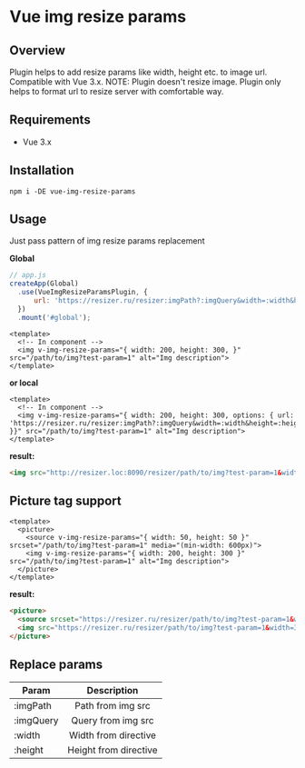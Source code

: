# Vue img resize params

## Overview

Plugin helps to add resize params like width, height etc. to image url. Compatible with Vue 3.x.
NOTE:
Plugin doesn't resize image. Plugin only helps to format url to resize server with comfortable way.

## Requirements

- Vue 3.x

## Installation

```
npm i -DE vue-img-resize-params
```

## Usage
Just pass pattern of img resize params replacement 

**Global**
```javascript
// app.js
createApp(Global)
  .use(VueImgResizeParamsPlugin, {
      url: 'https://resizer.ru/resizer:imgPath?:imgQuery&width=:width&height=:height',
  })
  .mount('#global');
```

```vue
<template>
  <!-- In component -->
  <img v-img-resize-params="{ width: 200, height: 300, }" src="/path/to/img?test-param=1" alt="Img description">
</template>
```

**or local**

```vue
<template>
  <!-- In component -->
  <img v-img-resize-params="{ width: 200, height: 300, options: { url: 'https://resizer.ru/resizer:imgPath?:imgQuery&width=:width&height=:height' }}" src="/path/to/img?test-param=1" alt="Img description">
</template>
```

**result:**
```html
<img src="http://resizer.loc:8090/resizer/path/to/img?test-param=1&width=300&height=300" alt="Img description">
```

## Picture tag support
```vue
<template>
  <picture>
    <source v-img-resize-params="{ width: 50, height: 50 }" srcset="/path/to/img?test-param=1" media="(min-width: 600px)">
    <img v-img-resize-params="{ width: 200, height: 300 }" src="/path/to/img?test-param=1" alt="Img description"> 
  </picture>
</template>
```

**result:**
```html
<picture>
  <source srcset="https://resizer.ru/resizer/path/to/img?test-param=1&width=50&height=50" media="(min-width: 600px)">
  <img src="https://resizer.ru/resizer/path/to/img?test-param=1&width=300&height=300" alt="Img description"> 
</picture>
```

## Replace params

| Param         | Description           |
| ------------- |:---------------------:|
| :imgPath      | Path from img src     |
| :imgQuery     | Query from img src    |
| :width        | Width from directive  |
| :height       | Height from directive |
